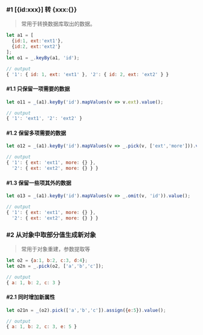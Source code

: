 
### #1 [{id:xxx}] 转 {xxx:{}}
> 常用于转换数据库取出的数据。

``` javascript
let a1 = [
  {id:1, ext:'ext1'},
  {id:2, ext:'ext2'}
];
let o1 = _.keyBy(a1, 'id');

// output
{ '1': { id: 1, ext: 'ext1' }, '2': { id: 2, ext: 'ext2' } }
```

#### #1.1 只保留一项需要的数据

``` javascript
let o11 = _(a1).keyBy('id').mapValues(v => v.ext).value();

// output
{ '1': 'ext1', '2': 'ext2' }
```

#### #1.2 保留多项需要的数据
``` javascript
let o12 = _(a1).keyBy('id').mapValues(v => _.pick(v, ['ext','more'])).value();

// output
{ '1': { ext: 'ext1', more: {} },
  '2': { ext: 'ext2', more: {} } }
```

#### #1.3 保留一些项其外的数据
``` javascript
let o13 = _(a1).keyBy('id').mapValues(v => _.omit(v, 'id')).value();

// output
{ '1': { ext: 'ext1', more: {} },
  '2': { ext: 'ext2', more: {} } }
```

### #2 从对象中取部分值生成新对象
> 常用于对象重建，参数提取等

``` javascript
let o2 = {a:1, b:2, c:3, d:4};
let o2n = _.pick(o2, ['a','b','c']);

// output
{ a: 1, b: 2, c: 3 }
```

#### #2.1 同时增加新属性
``` javascript
let o21n = _(o2).pick(['a','b','c']).assign({e:5}).value();

// output
{ a: 1, b: 2, c: 3, e: 5 }
```